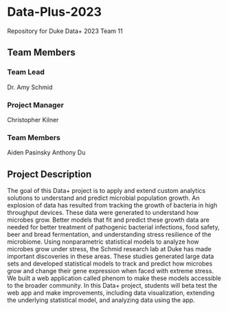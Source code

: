 # Data-Plus-2023
Repository for Duke Data+ 2023 Team 11

## Team Members
### Team Lead
Dr. Amy Schmid

### Project Manager
Christopher Kilner

### Team Members
Aiden Pasinsky
Anthony Du

## Project Description 
The goal of this Data+ project is to apply and extend custom analytics solutions to understand and predict microbial population growth. An explosion of data has resulted from tracking the growth of bacteria in high throughput devices. These data were generated to understand how microbes grow. Better models that fit and predict these growth data are needed for better treatment of pathogenic bacterial infections, food safety, beer and bread fermentation, and understanding stress resilience of the microbiome. Using nonparametric statistical models to analyze how microbes grow under stress, the Schmid research lab at Duke has made important discoveries in these areas. These studies generated large data sets and developed statistical models to track and predict how microbes grow and change their gene expression when faced with extreme stress. We built a web application called phenom to make these models accessible to the broader community. In this Data+ project, students will beta test the web app and make improvements, including data visualization, extending the underlying statistical model, and analyzing data using the app.
